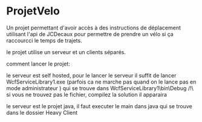 # ProjetVelo

Un projet permettant d'avoir accès à des instructions de déplacement utilisant l'api de JCDecaux pour permettre de prendre un vélo si ça raccourcci le temps de trajets.

le projet utilise un serveur et un clients séparés. 

comment lancer le projet: 

le serveur est self hosted, pour le lancer le serveur il suffit de lancer WcfServiceLibrary1.exe (parfois ca ne marche pas quand on le lance pas en mode administrateur ) qui se trouve dans WcfServiceLibrary1\bin\Debug
/!\ si vous ne trouvez pas le fichier, compilez la solution il apparaira

le serveur est le projet java, il faut executer le main dans java qui se trouve dans le dossier Heavy Client

